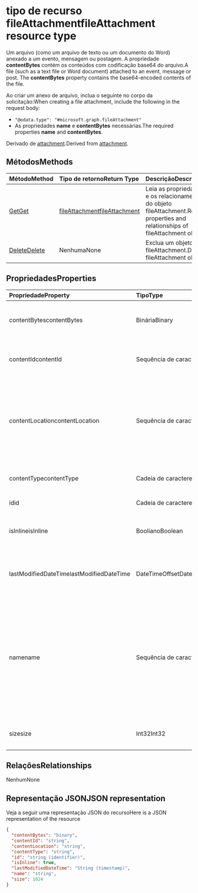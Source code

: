 # <a name="fileattachment-resource-type"></a><span data-ttu-id="7b436-101">tipo de recurso fileAttachment</span><span class="sxs-lookup"><span data-stu-id="7b436-101">fileAttachment resource type</span></span>

<span data-ttu-id="7b436-p101">Um arquivo (como um arquivo de texto ou um documento do Word) anexado a um evento, mensagem ou postagem. A propriedade **contentBytes** contém os conteúdos com codificação base64 do arquivo.</span><span class="sxs-lookup"><span data-stu-id="7b436-p101">A file (such as a text file or Word document) attached to an event, message or post. The  **contentBytes** property contains the base64-encoded contents of the file.</span></span>  

<span data-ttu-id="7b436-104">Ao criar um anexo de arquivo, inclua o seguinte no corpo da solicitação:</span><span class="sxs-lookup"><span data-stu-id="7b436-104">When creating a file attachment, include the following in the request body:</span></span>

* `"@odata.type": "#microsoft.graph.fileAttachment"`
* <span data-ttu-id="7b436-105">As propriedades **name** e **contentBytes** necessárias.</span><span class="sxs-lookup"><span data-stu-id="7b436-105">The required properties **name** and **contentBytes**.</span></span>

<span data-ttu-id="7b436-106">Derivado de [attachment](attachment.md).</span><span class="sxs-lookup"><span data-stu-id="7b436-106">Derived from [attachment](attachment.md).</span></span>

## <a name="methods"></a><span data-ttu-id="7b436-107">Métodos</span><span class="sxs-lookup"><span data-stu-id="7b436-107">Methods</span></span>

| <span data-ttu-id="7b436-108">Método</span><span class="sxs-lookup"><span data-stu-id="7b436-108">Method</span></span>       | <span data-ttu-id="7b436-109">Tipo de retorno</span><span class="sxs-lookup"><span data-stu-id="7b436-109">Return Type</span></span>  |<span data-ttu-id="7b436-110">Descrição</span><span class="sxs-lookup"><span data-stu-id="7b436-110">Description</span></span>|
|:---------------|:--------|:----------|
|[<span data-ttu-id="7b436-111">Get</span><span class="sxs-lookup"><span data-stu-id="7b436-111">Get</span></span>](../api/attachment_get.md) | [<span data-ttu-id="7b436-112">fileAttachment</span><span class="sxs-lookup"><span data-stu-id="7b436-112">fileAttachment</span></span>](fileattachment.md) |<span data-ttu-id="7b436-113">Leia as propriedades e os relacionamentos do objeto fileAttachment.</span><span class="sxs-lookup"><span data-stu-id="7b436-113">Read properties and relationships of fileAttachment object.</span></span>|
|[<span data-ttu-id="7b436-114">Delete</span><span class="sxs-lookup"><span data-stu-id="7b436-114">Delete</span></span>](../api/attachment_delete.md) | <span data-ttu-id="7b436-115">Nenhuma</span><span class="sxs-lookup"><span data-stu-id="7b436-115">None</span></span> |<span data-ttu-id="7b436-116">Exclua um objeto fileAttachment.</span><span class="sxs-lookup"><span data-stu-id="7b436-116">Delete fileAttachment object.</span></span> |

## <a name="properties"></a><span data-ttu-id="7b436-117">Propriedades</span><span class="sxs-lookup"><span data-stu-id="7b436-117">Properties</span></span>
| <span data-ttu-id="7b436-118">Propriedade</span><span class="sxs-lookup"><span data-stu-id="7b436-118">Property</span></span>     | <span data-ttu-id="7b436-119">Tipo</span><span class="sxs-lookup"><span data-stu-id="7b436-119">Type</span></span>   |<span data-ttu-id="7b436-120">Descrição</span><span class="sxs-lookup"><span data-stu-id="7b436-120">Description</span></span>|
|:---------------|:--------|:----------|
|<span data-ttu-id="7b436-121">contentBytes</span><span class="sxs-lookup"><span data-stu-id="7b436-121">contentBytes</span></span>|<span data-ttu-id="7b436-122">Binária</span><span class="sxs-lookup"><span data-stu-id="7b436-122">Binary</span></span>|<span data-ttu-id="7b436-123">O conteúdo do arquivo codificado pela base64.</span><span class="sxs-lookup"><span data-stu-id="7b436-123">The base64-encoded contents of the file.</span></span>|
|<span data-ttu-id="7b436-124">contentId</span><span class="sxs-lookup"><span data-stu-id="7b436-124">contentId</span></span>|<span data-ttu-id="7b436-125">Sequência de caracteres</span><span class="sxs-lookup"><span data-stu-id="7b436-125">String</span></span>|<span data-ttu-id="7b436-126">A ID do anexo no repositório do Exchange.</span><span class="sxs-lookup"><span data-stu-id="7b436-126">The ID of the attachment in the Exchange store.</span></span>|
|<span data-ttu-id="7b436-127">contentLocation</span><span class="sxs-lookup"><span data-stu-id="7b436-127">contentLocation</span></span>|<span data-ttu-id="7b436-128">Sequência de caracteres</span><span class="sxs-lookup"><span data-stu-id="7b436-128">String</span></span>|<span data-ttu-id="7b436-129">O URI (Uniform Resource Identifier) que corresponde ao local do conteúdo do anexo.</span><span class="sxs-lookup"><span data-stu-id="7b436-129">The Uniform Resource Identifier (URI) that corresponds to the location of the content of the attachment.</span></span>|
|<span data-ttu-id="7b436-130">contentType</span><span class="sxs-lookup"><span data-stu-id="7b436-130">contentType</span></span>|<span data-ttu-id="7b436-131">Cadeia de caracteres</span><span class="sxs-lookup"><span data-stu-id="7b436-131">String</span></span>|<span data-ttu-id="7b436-132">O tipo de conteúdo do anexo.</span><span class="sxs-lookup"><span data-stu-id="7b436-132">The content type of the attachment.</span></span>|
|<span data-ttu-id="7b436-133">id</span><span class="sxs-lookup"><span data-stu-id="7b436-133">id</span></span>|<span data-ttu-id="7b436-134">Cadeia de caracteres</span><span class="sxs-lookup"><span data-stu-id="7b436-134">String</span></span>|<span data-ttu-id="7b436-135">A ID do anexo.</span><span class="sxs-lookup"><span data-stu-id="7b436-135">The attachment ID.</span></span>|
|<span data-ttu-id="7b436-136">isInline</span><span class="sxs-lookup"><span data-stu-id="7b436-136">isInline</span></span>|<span data-ttu-id="7b436-137">Booliano</span><span class="sxs-lookup"><span data-stu-id="7b436-137">Boolean</span></span>|<span data-ttu-id="7b436-138">Defina como true se este for um anexo embutido.</span><span class="sxs-lookup"><span data-stu-id="7b436-138">Set to true if this is an inline attachment.</span></span>|
|<span data-ttu-id="7b436-139">lastModifiedDateTime</span><span class="sxs-lookup"><span data-stu-id="7b436-139">lastModifiedDateTime</span></span>|<span data-ttu-id="7b436-140">DateTimeOffset</span><span class="sxs-lookup"><span data-stu-id="7b436-140">DateTimeOffset</span></span>|<span data-ttu-id="7b436-141">Data e hora em que o anexo foi modificado pela última vez.</span><span class="sxs-lookup"><span data-stu-id="7b436-141">The date and time when the attachment was last modified.</span></span>|
|<span data-ttu-id="7b436-142">name</span><span class="sxs-lookup"><span data-stu-id="7b436-142">name</span></span>|<span data-ttu-id="7b436-143">Sequência de caracteres</span><span class="sxs-lookup"><span data-stu-id="7b436-143">String</span></span>|<span data-ttu-id="7b436-144">O nome que representa o texto que é exibido abaixo do ícone que representa o anexo inserido. Não precisa ser o nome de arquivo real.</span><span class="sxs-lookup"><span data-stu-id="7b436-144">The name representing the text that is displayed below the icon representing the embedded attachment.This does not need to be the actual file name.</span></span>|
|<span data-ttu-id="7b436-145">size</span><span class="sxs-lookup"><span data-stu-id="7b436-145">size</span></span>|<span data-ttu-id="7b436-146">Int32</span><span class="sxs-lookup"><span data-stu-id="7b436-146">Int32</span></span>|<span data-ttu-id="7b436-147">O tamanho do anexo em bytes.</span><span class="sxs-lookup"><span data-stu-id="7b436-147">The size in bytes of the attachment.</span></span>|

## <a name="relationships"></a><span data-ttu-id="7b436-148">Relações</span><span class="sxs-lookup"><span data-stu-id="7b436-148">Relationships</span></span>
<span data-ttu-id="7b436-149">Nenhum</span><span class="sxs-lookup"><span data-stu-id="7b436-149">None</span></span>


## <a name="json-representation"></a><span data-ttu-id="7b436-150">Representação JSON</span><span class="sxs-lookup"><span data-stu-id="7b436-150">JSON representation</span></span>

<span data-ttu-id="7b436-151">Veja a seguir uma representação JSON do recurso</span><span class="sxs-lookup"><span data-stu-id="7b436-151">Here is a JSON representation of the resource</span></span>

<!-- {
  "blockType": "resource",
  "baseType": "microsoft.graph.attachment",
  "optionalProperties": [

  ],
  "@odata.type": "microsoft.graph.fileAttachment"
}-->

```json
{
  "contentBytes": "binary",
  "contentId": "string",
  "contentLocation": "string",
  "contentType": "string",
  "id": "string (identifier)",
  "isInline": true,
  "lastModifiedDateTime": "String (timestamp)",
  "name": "string",
  "size": 1024
}

```

<!-- uuid: 8fcb5dbc-d5aa-4681-8e31-b001d5168d79
2015-10-25 14:57:30 UTC -->
<!-- {
  "type": "#page.annotation",
  "description": "fileAttachment resource",
  "keywords": "",
  "section": "documentation",
  "tocPath": ""
}-->
